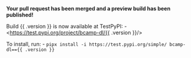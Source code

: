 **Your pull request has been merged and a preview build has been published!**

Build {{ .version }} is now available at TestPyPI:
    - <https://test.pypi.org/project/bcamp-dl/{{ .version }}/>

To install, run:
    - `pipx install -i https://test.pypi.org/simple/ bcamp-dl=={{ .version }}`
